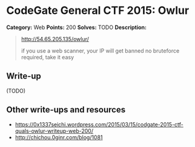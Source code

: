 # CodeGate General CTF 2015: Owlur

**Category:** Web
**Points:** 200
**Solves:** TODO
**Description:** 

> http://54.65.205.135/owlur/
> 
> if you use a web scanner, your IP will get banned
> no bruteforce required, take it easy

## Write-up

(TODO)

## Other write-ups and resources

* <https://0x1337seichi.wordpress.com/2015/03/15/codgate-2015-ctf-quals-owlur-writeup-web-200/>
* <http://chichou.0ginr.com/blog/1081>